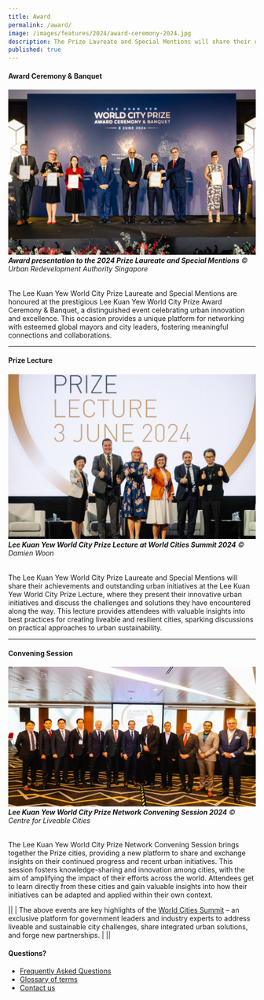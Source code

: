 ```yaml
---
title: Award
permalink: /award/
image: /images/features/2024/award-ceremony-2024.jpg
description: The Prize Laureate and Special Mentions will share their outstanding urban initiatives at the Prize Lecture, a key highlight of World Cities Summit in Singapore.
published: true
---
```


#### **Award Ceremony & Banquet**

###### ![Award presentation to Vienna the 2024 Prize Laureate and Special Mentions](/images/features/2024/award-ceremony-2024.jpg/)**Award presentation to the 2024 Prize Laureate and Special Mentions** © Urban Redevelopment Authority Singapore

The Lee Kuan Yew World City Prize Laureate and Special Mentions are honoured at the prestigious Lee Kuan Yew World City Prize Award Ceremony & Banquet, a distinguished event celebrating urban innovation and excellence. This occasion provides a unique platform for networking with esteemed global mayors and city leaders, fostering meaningful connections and collaborations.

---

#### **Prize Lecture**

###### ![Lee Kuan Yew World City Prize Lecture at World Cities Summit 2024](/images/features/2024/prize-lecture-2024.jpg/)**Lee Kuan Yew World City Prize Lecture at World Cities Summit 2024** © Damien Woon

The Lee Kuan Yew World City Prize Laureate and Special Mentions will share their achievements and outstanding urban initiatives at the Lee Kuan Yew World City Prize Lecture, where they present their innovative urban initiatives and discuss the challenges and solutions they have encountered along the way. This lecture provides attendees with valuable insights into best practices for creating liveable and resilient cities, sparking discussions on practical approaches to urban sustainability.

---

#### **Convening Session**

###### ![Lee Kuan Yew World City Prize Network Convening Session 2024](/images/features/2024/convening-session.jpg/)**Lee Kuan Yew World City Prize Network Convening Session 2024** © Centre for Liveable Cities

The Lee Kuan Yew World City Prize Network Convening Session brings together the Prize cities, providing a new platform to share and exchange insights on their continued progress and recent urban initiatives. This session fosters knowledge-sharing and innovation among cities, with the aim of amplifying the impact of their efforts across the world. Attendees get to learn directly from these cities and gain valuable insights into how their initiatives can be adapted and applied within their own context. 

||
| The above events are key highlights of the [World Cities Summit](https://www.worldcitiessummit.com.sg) – an exclusive platform for government leaders and industry experts to address liveable and sustainable city challenges, share integrated urban solutions, and forge new partnerships. |
||

#### **Questions?**

- [Frequently Asked Questions](/faq/)
- [Glossary of terms](/glossary/)
- [Contact us](/feedback/)

